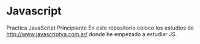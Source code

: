 Javascript
==========

Practica JavaScript Principiante
En este repositorio coloco los estudios de http://www.javascriptya.com.ar/ donde he empezado a estudiar JS.

